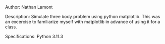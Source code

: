 Author: Nathan Lamont

Description: Simulate three body problem using python matplotlib. This was an excercise to familiarize
myself with matplotlib in advance of using it for a class.

Specifications: Python 3.11.3
